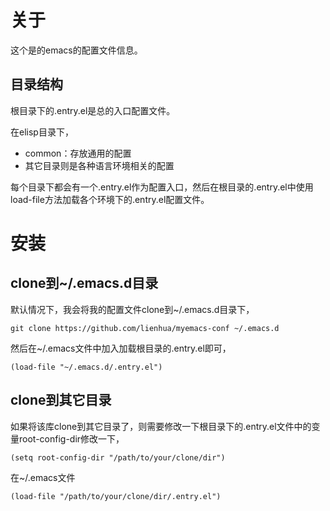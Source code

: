 # 关于 #
这个是的emacs的配置文件信息。

## 目录结构 ##
根目录下的.entry.el是总的入口配置文件。

在elisp目录下，
- common：存放通用的配置
- 其它目录则是各种语言环境相关的配置

每个目录下都会有一个.entry.el作为配置入口，然后在根目录的.entry.el中使用load-file方法加载各个环境下的.entry.el配置文件。

# 安装 #

## clone到~/.emacs.d目录 ##

默认情况下，我会将我的配置文件clone到~/.emacs.d目录下，
```
git clone https://github.com/lienhua/myemacs-conf ~/.emacs.d
```
然后在~/.emacs文件中加入加载根目录的.entry.el即可，
```
(load-file "~/.emacs.d/.entry.el")
```

## clone到其它目录 ##

如果将该库clone到其它目录了，则需要修改一下根目录下的.entry.el文件中的变量root-config-dir修改一下，
```
(setq root-config-dir "/path/to/your/clone/dir")
```
在~/.emacs文件
```
(load-file "/path/to/your/clone/dir/.entry.el")
```
